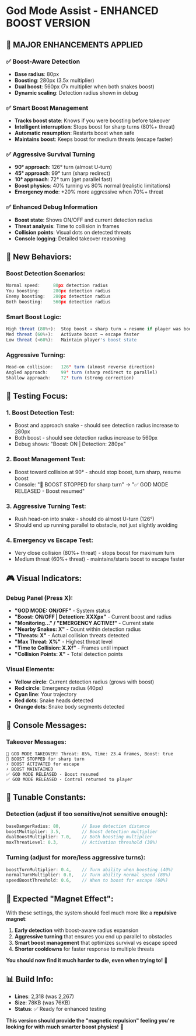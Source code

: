 # God Mode Assist - ENHANCED BOOST VERSION 

## 🚀 **MAJOR ENHANCEMENTS APPLIED**

### ✅ **Boost-Aware Detection**
- **Base radius**: 80px
- **Boosting**: 280px (3.5x multiplier)
- **Dual boost**: 560px (7x multiplier when both snakes boost)
- **Dynamic scaling**: Detection radius shown in debug

### ✅ **Smart Boost Management**
- **Tracks boost state**: Knows if you were boosting before takeover
- **Intelligent interruption**: Stops boost for sharp turns (80%+ threat)
- **Automatic resumption**: Restarts boost when safe
- **Maintains boost**: Keeps boost for medium threats (escape faster)

### ✅ **Aggressive Survival Turning**
- **90° approach**: 126° turn (almost U-turn)
- **45° approach**: 99° turn (sharp redirect) 
- **10° approach**: 72° turn (get parallel fast)
- **Boost physics**: 40% turning vs 80% normal (realistic limitations)
- **Emergency mode**: +20% more aggressive when 70%+ threat

### ✅ **Enhanced Debug Information**
- **Boost state**: Shows ON/OFF and current detection radius
- **Threat analysis**: Time to collision in frames
- **Collision points**: Visual dots on detected threats
- **Console logging**: Detailed takeover reasoning

## 🎯 **New Behaviors:**

### **Boost Detection Scenarios:**
```javascript
Normal speed:     80px detection radius
You boosting:     280px detection radius  
Enemy boosting:   280px detection radius
Both boosting:    560px detection radius
```

### **Smart Boost Logic:**
```javascript
High threat (80%+):  Stop boost → sharp turn → resume if player was boosting
Med threat (60%+):   Activate boost → escape faster  
Low threat (<60%):   Maintain player's boost state
```

### **Aggressive Turning:**
```javascript
Head-on collision:   126° turn (almost reverse direction)
Angled approach:     99° turn (sharp redirect to parallel)
Shallow approach:    72° turn (strong correction)
```

## 🧪 **Testing Focus:**

### **1. Boost Detection Test:**
- Boost and approach snake - should see detection radius increase to 280px
- Both boost - should see detection radius increase to 560px
- Debug shows: "Boost: ON | Detection: 280px"

### **2. Boost Management Test:**
- Boost toward collision at 90° - should stop boost, turn sharp, resume boost
- Console: "🛑 BOOST STOPPED for sharp turn" → "✅ GOD MODE RELEASED - Boost resumed"

### **3. Aggressive Turning Test:**
- Rush head-on into snake - should do almost U-turn (126°)
- Should end up running parallel to obstacle, not just slightly avoiding

### **4. Emergency vs Escape Test:**
- Very close collision (80%+ threat) - stops boost for maximum turn
- Medium threat (60%+ threat) - maintains/starts boost to escape faster

## 🎮 **Visual Indicators:**

### **Debug Panel (Press X):**
- **"GOD MODE: ON/OFF"** - System status
- **"Boost: ON/OFF | Detection: XXXpx"** - Current boost and radius
- **"Monitoring..." / "EMERGENCY ACTIVE!"** - Current state
- **"Nearby Snakes: X"** - Count within detection radius
- **"Threats: X"** - Actual collision threats detected
- **"Max Threat: X%"** - Highest threat level
- **"Time to Collision: X.Xf"** - Frames until impact
- **"Collision Points: X"** - Total detection points

### **Visual Elements:**
- **Yellow circle**: Current detection radius (grows with boost)
- **Red circle**: Emergency radius (40px)
- **Cyan line**: Your trajectory
- **Red dots**: Snake heads detected
- **Orange dots**: Snake body segments detected

## 📝 **Console Messages:**

### **Takeover Messages:**
```
🚨 GOD MODE TAKEOVER! Threat: 85%, Time: 23.4 frames, Boost: true
🛑 BOOST STOPPED for sharp turn
⚡ BOOST ACTIVATED for escape  
⚡ BOOST MAINTAINED
✅ GOD MODE RELEASED - Boost resumed
✅ GOD MODE RELEASED - Control returned to player
```

## 🔧 **Tunable Constants:**

### **Detection (adjust if too sensitive/not sensitive enough):**
```javascript
baseDangerRadius: 80,        // Base detection distance
boostMultiplier: 3.5,        // Boost detection multiplier  
dualBoostMultiplier: 7.0,    // Both boosting multiplier
maxThreatLevel: 0.3,         // Activation threshold (30%)
```

### **Turning (adjust for more/less aggressive turns):**
```javascript
boostTurnMultiplier: 0.4,    // Turn ability when boosting (40%)
normalTurnMultiplier: 0.8,   // Turn ability normal speed (80%)
speedBoostThreshold: 0.6,    // When to boost for escape (60%)
```

## 🎯 **Expected "Magnet Effect":**

With these settings, the system should feel much more like a **repulsive magnet**:

1. **Early detection** with boost-aware radius expansion
2. **Aggressive turning** that ensures you end up parallel to obstacles  
3. **Smart boost management** that optimizes survival vs escape speed
4. **Shorter cooldowns** for faster response to multiple threats

**You should now find it much harder to die, even when trying to!** 🧲

## 📊 **Build Info:**
- **Lines**: 2,318 (was 2,267)
- **Size**: 78KB (was 76KB) 
- **Status**: ✅ Ready for enhanced testing

**This version should provide the "magnetic repulsion" feeling you're looking for with much smarter boost physics!** 🚀
